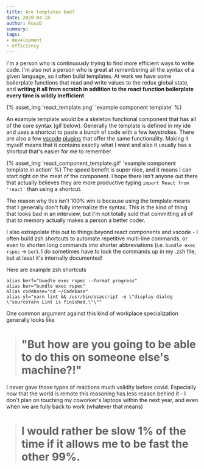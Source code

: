 ```yaml
---
title: Are templates bad? 
date: 2020-04-18
author: RossD
summary: 
tags: 
- development
- efficiency
---
```

I'm a person who is continuously trying to find more efficient ways to write code. I'm also not a person who is great at remembering all the syntax of a given language, so I often build templates. At work we have some boilerplate functions that read and write values to the redux global state, and **writing it all from scratch in addition to the react function boilerplate every time is wildly inefficient**. 

{% asset_img 'react_template.png' 'example component template' %}

<!-- excerpt -->
An example template would be a skeleton functional component that has all of the core syntax (gif below). Generally the template is defined in my ide and uses a shortcut to paste a bunch of code with a few keystrokes. There are also a few [vscode](https://marketplace.visualstudio.com/items?itemName=xabikos.ReactSnippets) [plugins](https://marketplace.visualstudio.com/items?itemName=NicholasHsiang.vscode-react-snippet) that offer the same functionality. Making it myself means that it contains exactly what I want and also it usually has a shortcut that's easier for me to remember.

{% asset_img 'react_component_template.gif' 'example component template in action' %}
The speed benefit is super nice, and it means I can start right on the meat of the component. I hope there isn't anyone out there that actually believes they are more productive typing `import React from 'react'` than using a shortcut. 

The reason why this isn't 100% win is because using the template means that I generally don't fully internalize the syntax. This is the kind of thing that looks bad in an interview, but I'm not totally sold that committing all of that to memory actually makes a person a better coder.

I also extrapolate this out to things beyond react components and vscode - I often build zsh shortcuts to automate repetitive multi-line commands, or even to shorten long commands into shorter abbreviations (i.e. `bundle exec rspec` -> `ber`). I do sometimes have to look the commands up in my .zsh file, but at least it's internally documented!

Here are example zsh shortcuts
```
alias berf="bundle exec rspec --format progress"
alias ber="bundle exec rspec"
alias codebase="cd ~/Codebase"
alias yl="yarn lint && /usr/bin/osascript -e \"display dialog \"sourceYarn Lint is finished.\"\""
```

One common argument against this kind of workplace specialization generally looks like 
> # **"But how are you going to be able to do this on someone else's machine?!"** 

I never gave those types of reactions much validity before covid. Especially now that the world is remote this reasoning has less reason behind it - I don't plan on touching my coworker's laptops within the next year, and even when we are fully back to work (whatever that means) 
> # **I would rather be slow 1% of the time if it allows me to be fast the other 99%.**
